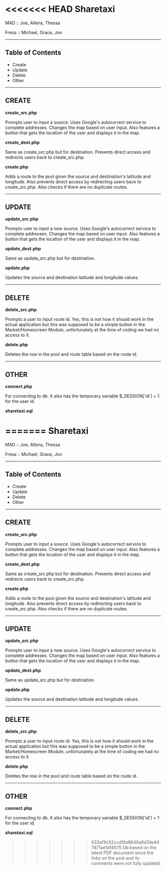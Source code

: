 <<<<<<< HEAD
Sharetaxi
=======

MAD		:: Joe, Allena, Thessa

Fresa	:: Michael, Grace, Jon

---

## Table of Contents
 
 * Create
 * Update
 * Delete
 * Other

---
 
## CREATE

**create_src.php**

Prompts user to input a source. Uses Google's autocorrect service to complete addresses. Changes the map based on user input. Also features a button that gets the location of the user and displays it in the map.

**create_dest.php**

Same as create_src.php but for destination. Prevents direct access and redirects users back to create_src.php.

**create.php**

Adds a route to the pool given the source and destination's latitude and longitude. Also prevents direct access by redirecting users back to create_src.php. Also checks if there are no duplicate routes.

---
 
## UPDATE

**update_src.php**

Prompts user to input a new source. Uses Google's autocorrect service to complete addresses. Changes the map based on user input. Also features a button that gets the location of the user and displays it in the map.

**update_dest.php**

Same as update_src.php but for destination.

**update.php**

Updates the source and destination latitude and longitude values. 

---
 
## DELETE

**delete_src.php**

Prompts a user to input route id. Yes, this is not how it should work in the actual application but this was supposed to be a simple button in the Market/Homescreen Module, unfortunately at the time of coding we had no access to it.

**delete.php**

Deletes the row in the pool and route table based on the route id.

---

## OTHER

**connect.php**

For connecting to db. It also has the temporary variable $_SESSION['id'] = 1 for the user id.

**sharetaxi.sql**

=======
Sharetaxi
=======

MAD		:: Joe, Allena, Thessa

Fresa	:: Michael, Grace, Jon

---

## Table of Contents
 
 * Create
 * Update
 * Delete
 * Other

---
 
## CREATE

**create_src.php**

Prompts user to input a source. Uses Google's autocorrect service to complete addresses. Changes the map based on user input. Also features a button that gets the location of the user and displays it in the map.

**create_dest.php**

Same as create_src.php but for destination. Prevents direct access and redirects users back to create_src.php.

**create.php**

Adds a route to the pool given the source and destination's latitude and longitude. Also prevents direct access by redirecting users back to create_src.php. Also checks if there are no duplicate routes.

---
 
## UPDATE

**update_src.php**

Prompts user to input a new source. Uses Google's autocorrect service to complete addresses. Changes the map based on user input. Also features a button that gets the location of the user and displays it in the map.

**update_dest.php**

Same as update_src.php but for destination.

**update.php**

Updates the source and destination latitude and longitude values. 

---
 
## DELETE

**delete_src.php**

Prompts a user to input route id. Yes, this is not how it should work in the actual application but this was supposed to be a simple button in the Market/Homescreen Module, unfortunately at the time of coding we had no access to it.

**delete.php**

Deletes the row in the pool and route table based on the route id.

---

## OTHER

**connect.php**

For connecting to db. It also has the temporary variable $_SESSION['id'] = 1 for the user id.

**sharetaxi.sql**

>>>>>>> 433af9c52ccd5fa8649a8d7de447871ae1df4675
Db based on the latest PDF document since the links on the post and its comments were not fully updated.